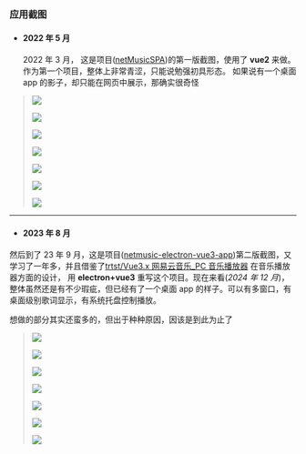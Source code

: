 ### 应用截图

- #### 2022 年 5 月
  2022 年 3 月， 这是项目([netMusicSPA](https://github.com/xuejiangping/netMusicSPA))的第一版截图，使用了 **vue2** 来做。作为第一个项目，整体上非常青涩，只能说勉强初具形态。
  如果说有一个桌面 app 的影子，却只能在网页中展示，那确实很奇怪

> ![](/doc/imgs/202205/0b83c128-f39a-40f2-aa1e-98d25eb023d6.png)
>
> ![](/doc/imgs/202205/0e7fae04-a2bd-46bb-94a6-5f096c919ace.png)
>
> ![](/doc/imgs/202205/5c6f7841-5c68-4885-9a11-a9f54c179c0d.png)
>
> ![](/doc/imgs/202205/88f177e3-0872-4244-a567-01249d5841f3.png)
>
> ![](/doc/imgs/202205/8cb16f9d-ac89-4e8e-b58f-6e2f477addf0.png)
>
> ![](/doc/imgs/202205/9c009d5c-3e1a-4586-a5d5-ec48f833d1f9.png)
>
> ![](/doc/imgs/202205/eee13ae5-472b-449b-b6d5-f647b80638da.png)

---

- #### 2023 年 8 月

然后到了 23 年 9 月，这是项目([netmusic-electron-vue3-app](https://gitee.com/xue6474/netmusic-electron-vue3-app))第二版截图，又学习了一年多，并且借鉴了[trtst/Vue3.x 网易云音乐\_PC 音乐播放器](https://gitee.com/trtst/vue3-music) 在音乐播放器方面的设计， 用 **electron+vue3** 重写这个项目。现在来看(_2024 年 12 月_)，整体虽然还是有不少瑕疵，但已经有了一个桌面 app 的样子。可以有多窗口，有桌面级别歌词显示，有系统托盘控制播放。

想做的部分其实还蛮多的，但出于种种原因，因该是到此为止了

> ![](/doc/imgs/202308/Snipaste_2023-08-15_04-58-07.png)
>
> ![](/doc/imgs/202308/Snipaste_2023-08-15_04-58-47.png)
>
> ![](/doc/imgs/202308/Snipaste_2023-08-15_04-58-58.png)
>
> ![](/doc/imgs/202308/Snipaste_2023-08-15_05-00-10.png)
>
> ![](/doc/imgs/202308/Snipaste_2023-08-15_05-00-51.png)
>
> ![](/doc/imgs/202308/Snipaste_2023-08-15_05-01-50.png)
>
> ![](/doc/imgs/202308/Snipaste_2023-08-15_05-02-45.png)
